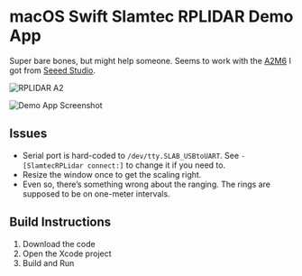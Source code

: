 # macOS Swift Slamtec RPLIDAR Demo App

Super bare bones, but might help someone. Seems to work with the [A2M6](https://www.slamtec.com/en/Lidar/A2) I got from [Seeed Studio](https://www.seeedstudio.com/RPLidar-A2M6-The-Thinest-LIDAR-p-2919.html).

![RPLIDAR A2](https://i.imgur.com/ZnYn6dP.jpg)

![Demo App Screenshot](https://i.imgur.com/cIGzTG9.png)


## Issues

*  Serial port is hard-coded to `/dev/tty.SLAB_USBtoUART`. See `-[SlamtecRPLidar connect:]` to change it if you need to.
*  Resize the window once to get the scaling right.
*  Even so, there’s something wrong about the ranging. The rings are supposed to be on one-meter intervals.

## Build Instructions
	
1. Download the code
2. Open the Xcode project
3. Build and Run
